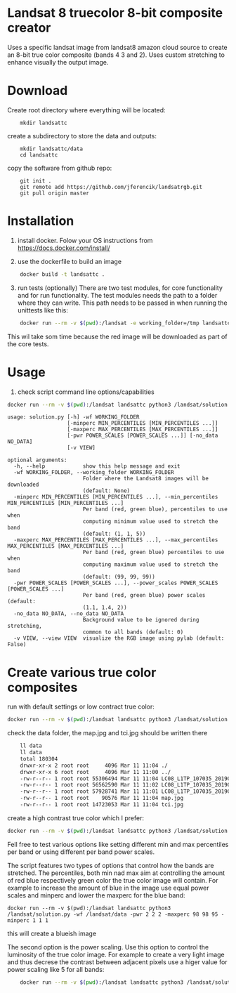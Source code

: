 # Landsat 8 truecolor 8-bit composite creator

Uses a specific landsat image from landsat8 amazon cloud source to
create an 8-bit true color composite (bands 4 3 and 2).
Uses custom stretching to enhance visually the output image.



# Download
Create root directory where everything will be located:

    
        mkdir landsattc
    
create a subdirectory to store the data and outputs:

    
        mkdir landsattc/data
        cd landsattc
    
copy the software from github repo:

    
        git init .
        git remote add https://github.com/jferencik/landsatrgb.git
        git pull origin master
    

# Installation
1. install docker. Folow your OS instructions from
    https://docs.docker.com/install/

2. use the dockerfile to build an image

```bash
    docker build -t landsattc .
```
    
    
    
3. run tests (optionally)
    There are two test modules, for core functionality and for run  functionality.
    The test modules needs the path to a folder where they can write. This path needs to be
    passed in when running the unittests like this:
    
```bash
    docker run --rm -v $(pwd):/landsat -e working_folder=/tmp landsattc python3 -m unittest discover -s /landsat
```

This wil take som time because  the red image will be downloaded as part of the core tests.
    

# Usage

   
1. check script command line options/capabilities

```bash
docker run --rm -v $(pwd):/landsat landsattc python3 /landsat/solution.py -h
```

```
usage: solution.py [-h] -wf WORKING_FOLDER
                   [-minperc MIN_PERCENTILES [MIN_PERCENTILES ...]]
                   [-maxperc MAX_PERCENTILES [MAX_PERCENTILES ...]]
                   [-pwr POWER_SCALES [POWER_SCALES ...]] [-no_data NO_DATA]
                   [-v VIEW]

optional arguments:
  -h, --help            show this help message and exit
  -wf WORKING_FOLDER, --working_folder WORKING_FOLDER
                        Folder where the Landsat8 images will be downloaded
                        (default: None)
  -minperc MIN_PERCENTILES [MIN_PERCENTILES ...], --min_percentiles MIN_PERCENTILES [MIN_PERCENTILES ...]
                        Per band (red, green blue), percentiles to use when
                        computing minimum value used to stretch the band
                        (default: (1, 1, 5))
  -maxperc MAX_PERCENTILES [MAX_PERCENTILES ...], --max_percentiles MAX_PERCENTILES [MAX_PERCENTILES ...]
                        Per band (red, green blue) percentiles to use when
                        computing maximum value used to stretch the band
                        (default: (99, 99, 99))
  -pwr POWER_SCALES [POWER_SCALES ...], --power_scales POWER_SCALES [POWER_SCALES ...]
                        Per band (red, green blue) power scales (default:
                        (1.1, 1.4, 2))
  -no_data NO_DATA, --no_data NO_DATA
                        Background value to be ignored during stretching,
                        common to all bands (default: 0)
  -v VIEW, --view VIEW  visualize the RGB image using pylab (default: False)

```
# Create various true color composites


run with default settings or low contract true color:
```bash
docker run --rm -v $(pwd):/landsat landsattc python3 /landsat/solution.py -wf /landsat/data
```

check the data folder, the map.jpg and tci.jpg should be written there
```bash
    ll data
    ll data
    total 180304
    drwxr-xr-x 2 root root     4096 Mar 11 11:04 ./
    drwxr-xr-x 6 root root     4096 Mar 11 11:00 ../
    -rw-r--r-- 1 root root 55306494 Mar 11 11:04 LC08_L1TP_107035_20190105_20190130_01_T1_B2.TIF
    -rw-r--r-- 1 root root 56562590 Mar 11 11:02 LC08_L1TP_107035_20190105_20190130_01_T1_B3.TIF
    -rw-r--r-- 1 root root 57928741 Mar 11 11:01 LC08_L1TP_107035_20190105_20190130_01_T1_B4.TIF
    -rw-r--r-- 1 root root    90576 Mar 11 11:04 map.jpg
    -rw-r--r-- 1 root root 14723053 Mar 11 11:04 tci.jpg

```

create a high contrast true color which I prefer:

```bash
docker run --rm -v $(pwd):/landsat landsattc python3 /landsat/solution.py -wf /landsat/data -pwr 2 2 2
```

Fell free to test various options like setting different min and max percentiles per band  or using
different per band power scales.



The script features two types of options that control how the bands are stretched. 
The percentiles, both min nad max aim at controlling
 the amount of  red blue respectively green color the true color  image will contain. For example to increase the amount of blue in
 the image  use equal power scales and minperc and lower the maxperc for the blue band:
 
 ```
docker run --rm -v $(pwd):/landsat landsattc python3 /landsat/solution.py -wf /landsat/data -pwr 2 2 2 -maxperc 98 98 95 -minperc 1 1 1
 ```
this will create a blueish image

The second option is the power scaling. Use this option to control the luminosity of the  true color image.
For example to create a very light image and thus decrese the contrast between adjacent pixels use a higer value for 
power scaling like 5 for all bands:

```bash
    docker run --rm -v $(pwd):/landsat landsattc python3 /landsat/solution.py -wf /landsat/data -pwr 5 5 5
```

